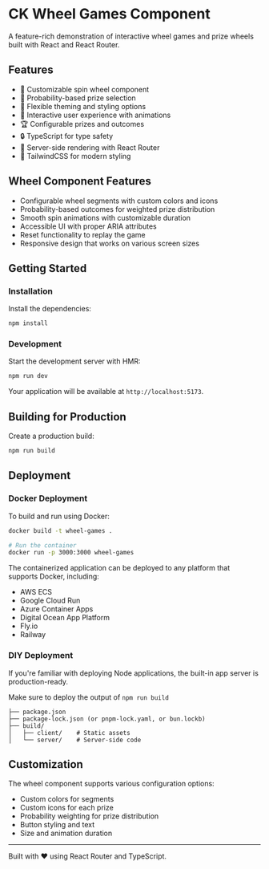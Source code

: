 # CK Wheel Games Component

A feature-rich demonstration of interactive wheel games and prize wheels built with React and React Router.

## Features

- 🎡 Customizable spin wheel component
- 🎲 Probability-based prize selection
- 🎨 Flexible theming and styling options
- 🎯 Interactive user experience with animations
- 🏆 Configurable prizes and outcomes
- 🔒 TypeScript for type safety
- 🚀 Server-side rendering with React Router
- 🎉 TailwindCSS for modern styling

## Wheel Component Features

- Configurable wheel segments with custom colors and icons
- Probability-based outcomes for weighted prize distribution
- Smooth spin animations with customizable duration
- Accessible UI with proper ARIA attributes
- Reset functionality to replay the game
- Responsive design that works on various screen sizes

## Getting Started

### Installation

Install the dependencies:

```bash
npm install
```

### Development

Start the development server with HMR:

```bash
npm run dev
```

Your application will be available at `http://localhost:5173`.

## Building for Production

Create a production build:

```bash
npm run build
```

## Deployment

### Docker Deployment

To build and run using Docker:

```bash
docker build -t wheel-games .

# Run the container
docker run -p 3000:3000 wheel-games
```

The containerized application can be deployed to any platform that supports Docker, including:

- AWS ECS
- Google Cloud Run
- Azure Container Apps
- Digital Ocean App Platform
- Fly.io
- Railway

### DIY Deployment

If you're familiar with deploying Node applications, the built-in app server is production-ready.

Make sure to deploy the output of `npm run build`

```
├── package.json
├── package-lock.json (or pnpm-lock.yaml, or bun.lockb)
├── build/
│   ├── client/    # Static assets
│   └── server/    # Server-side code
```

## Customization

The wheel component supports various configuration options:
- Custom colors for segments
- Custom icons for each prize
- Probability weighting for prize distribution
- Button styling and text
- Size and animation duration

---

Built with ❤️ using React Router and TypeScript.